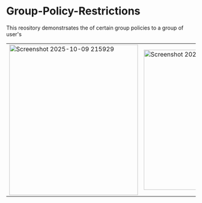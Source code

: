 # Group-Policy-Restrictions
This reository demonstrsates the of certain group policies to a group of user's
<table>
    <tr>
        <td> <img width="342" height="400" alt="Screenshot 2025-10-09 215929" src="https://github.com/user-attachments/assets/bfb7c023-be7b-40ca-a755-046ca8671634" />
 </td>
        <td>   <img width="532" height="372" alt="Screenshot 2025-10-09 235757" src="https://github.com/user-attachments/assets/443e9acb-cd6a-4682-8589-3e565380b893" />
</td>
        <td> <img width="458" height="299" alt="image" src="https://github.com/user-attachments/assets/b2db6564-abc6-436d-9a18-40eb1cad211d" />
 </td>
        <td> </td>
    <tr>
<table>
